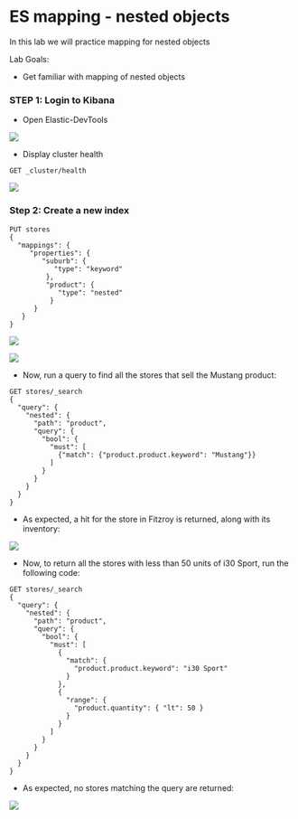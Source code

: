 # ES mapping - nested objects

In this lab we will practice mapping for nested objects


Lab Goals:

* Get familiar with mapping of nested objects

### STEP 1: Login to Kibana

* Open Elastic-DevTools

![](../images/05.png)

* Display cluster health

```shell
GET _cluster/health
```
![](../images/07.png)

### Step 2: Create a new index

```text
PUT stores
{
  "mappings": {
     "properties": {
        "suburb": {
           "type": "keyword"
         },
         "product": {
            "type": "nested"
          }
      }
   }
}
```
![](../images/20.png)

![](../images/21.png)

* Now, run a query to find all the stores that sell the Mustang product:

```text
GET stores/_search
{
  "query": {
    "nested": {
      "path": "product",
      "query": {
        "bool": {
          "must": [
            {"match": {"product.product.keyword": "Mustang"}}
          ]
        }
      }
    }
  }
}
```

* As expected, a hit for the store in Fitzroy is returned, along with its inventory:

![](../images/22.png)

* Now, to return all the stores with less than 50 units of i30 Sport, run the following code:
```text
GET stores/_search
{
  "query": {
    "nested": {
      "path": "product",
      "query": {
        "bool": {
          "must": [
            {
              "match": {
                "product.product.keyword": "i30 Sport"
              }
            },
            {
              "range": {
                "product.quantity": { "lt": 50 }
              }
            }
          ]
        }
      }
    }
  }
}
```

   
* As expected, no stores matching the query are returned:

![](../images/23.png)

